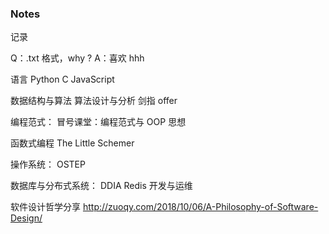 ### Notes
记录


Q：.txt 格式，why ?
A：喜欢 hhh


语言
    Python
    C
    JavaScript


数据结构与算法
    算法设计与分析
    剑指 offer


编程范式：
    冒号课堂：编程范式与 OOP 思想


函数式编程
    The Little Schemer


操作系统：
    OSTEP


数据库与分布式系统：
    DDIA
    Redis 开发与运维


软件设计哲学分享
    http://zuoqy.com/2018/10/06/A-Philosophy-of-Software-Design/
